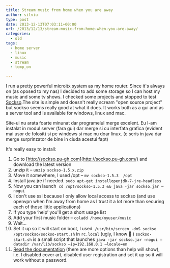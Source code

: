 ```yaml
---
title: Stream music from home when you are away
author: silviu
type: post
date: 2013-12-13T07:03:11+00:00
url: /2013/12/13/stream-music-from-home-when-you-are-away/
categories:
  - old
tags:
  - home server
  - linux
  - music
  - stream
  - temp_on

---
```

I run a pretty powerful microitx system as my home router. Since it's always on (as oposed to my nas) I decided to add some storage so I can host my music and some tv shows. I checked some projects and stopped to test [Sockso][1].The site is simple and doesn't really scream "open source project" but sockso seems really good at what it does. It works both as a gui and as a server tool and is available for windows, linux and mac.

Site-ul nu arata foarte minunat dar programelul merge excelent. Eu l-am instalat in modul server (fara gui) dar merge si cu interfata grafica (evident mai usor de folosit) si pe windows si mac nu doar linux. (e scris in java dar merge surprinzator de bine in ciuda acestui fapt)

It's really easy to install:

  1. Go to [http://sockso.pu-gh.com](http://sockso.pu-gh.com/) and download the latest version
  2. unzip it – `unzip sockso-1.5.x.zip`
  3. Move it somewhere, I used /opt – `mv sockso-1.5.3  /opt`
  4. Install java jre if needed. `sudo apt-get installopenjdk-7-jre-headless`
  5. Now you can launch  `cd /opt/sockso-1.5.3 && java -jar sockso.jar –nogui`
  6. I don't use ssl because I only allow local access to sockso (and use openvpn when I'm away from home as I trust it a lot more than securing each of those little applications)
  7. If you type ‘help’ you'll get a short usage list
  8. Add your first music folder – `coladd /home/myuser/music`
  9. Wait...
 10. Set it up so it will start on boot, I used  `/usr/bin/screen -dmS sockso /opt/sockso/sockso-start.sh` in `rc.local` (ugly, I know 🙂 ) `sockso-start.sh` is a small script that launches `java -jar sockso.jar –nogui –datadir /var/lib/sockso –ip=192.168.0.1 –locale=en`
 11. [Read the documentation][2] (there are more options than help will show), i.e. I disabled cover art, disabled user registration and set it up so it will work without a password.

 [1]: http://sockso.pu-gh.com/
 [2]: http://sockso.pu-gh.com/manual.html